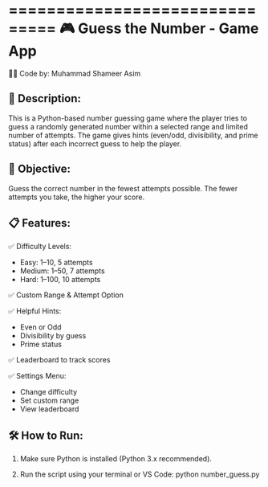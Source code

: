 ===============================
🎮 Guess the Number - Game App
===============================

👨‍💻 Code by: Muhammad Shameer Asim

📌 Description:
--------------
This is a Python-based number guessing game where the player tries to guess
a randomly generated number within a selected range and limited number of attempts.
The game gives hints (even/odd, divisibility, and prime status) after
each incorrect guess to help the player.

🎯 Objective:
-------------
Guess the correct number in the fewest attempts possible.
The fewer attempts you take, the higher your score.

📋 Features:
------------
✅ Difficulty Levels:
   - Easy: 1–10, 5 attempts
   - Medium: 1–50, 7 attempts
   - Hard: 1–100, 10 attempts

✅ Custom Range & Attempt Option

✅ Helpful Hints:
   - Even or Odd
   - Divisibility by guess
   - Prime status

✅ Leaderboard to track scores

✅ Settings Menu:
   - Change difficulty
   - Set custom range
   - View leaderboard

🛠️ How to Run:
--------------
1. Make sure Python is installed (Python 3.x recommended).

2. Run the script using your terminal or VS Code:
   python number_guess.py
